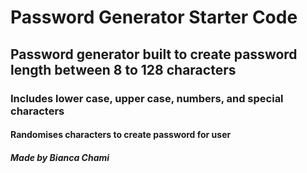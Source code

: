 # Password Generator Starter Code

## Password generator built to create password length between 8 to 128 characters 

### Includes lower case, upper case, numbers, and special characters

#### Randomises characters to create password for user 

##### Made by Bianca Chami 